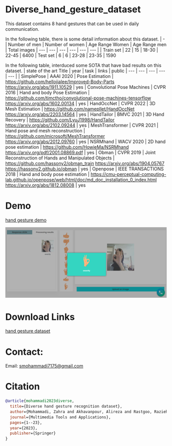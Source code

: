 # Diverse_hand_gesture_dataset

This dataset contains 8 hand gestures that can be used in daily communication. 

In the following table, there is some detail information about this dataset.
| - | Number of men | Number of women | Age Range Women | Age Range men | Total images
| --- | --- | --- | --- | --- | --- |
| Train set | 22 | 15 | 18-30 | 22-45 | 6400
| Test set | 6 | 6 | 23-28 | 23-35 | 1590 

In the following table, interduced some SOTA that have bad results on this dataset.
| state of the art Title  | year | task | links | public
| --- | --- | --- | --- | --- |
| SimplePose | AAAI 2020 | Pose Estimation | https://github.com/hellojialee/Improved-Body-Parts https://arxiv.org/abs/1911.10529 | yes
| Convolutional Pose Machines | CVPR 2016 | Hand and body Pose Estimation | https://github.com/timctho/convolutional-pose-machines-tensorflow https://arxiv.org/abs/1602.00134 | yes
| HandOccNet | CVPR 2022 | 3D Mesh Estimation | https://github.com/namepllet/HandOccNet https://arxiv.org/abs/2203.14564 | yes
| HandTailor | BMVC 2021 | 3D Hand Recovery | https://github.com/LyuJ1998/HandTailor https://arxiv.org/abs/2102.09244 | yes
| MeshTransformer	| CVPR 2021 | Hand pose and mesh reconstruction	| https://github.com/microsoft/MeshTransformer https://arxiv.org/abs/2012.09760 | yes
| NSRMhand | WACV 2020 | 2D hand pose estimation |	https://github.com/HowieMa/NSRMhand https://arxiv.org/pdf/2001.08869.pdf | yes
| Obman	| CVPR 2019 | Joint Reconstruction of Hands and Manipulated Objects	|	https://github.com/hassony2/obman_train https://arxiv.org/abs/1904.05767 https://hassony2.github.io/obman | yes
| Openpose | IEEE TRANSACTIONS 2018 | Hand and body pose estimation	|	https://cmu-perceptual-computing-lab.github.io/openpose/web/html/doc/md_doc_installation_0_index.html https://arxiv.org/abs/1812.08008 | yes

# Demo

[hand gesture demo](http://shenasa.ai/service/59/hand-gesture-recognition)

![alt text](https://github.com/smohammadi96/Diverse_hand_gesture_dataset/blob/main/results/demo.PNG)

# Download Links
[hand gesture dataset](https://docs.google.com/forms/d/e/1FAIpQLSd7bwQoIxx79gkWkqsWv_nfX_VNTMJXS38TJD7DWwQOVkhUMg/viewform?usp=sf_link)

# Contact:

Email: smohammadi7175@gmail.com

# Citation
```bibtex
@article{mohammadi2023diverse,
  title={Diverse hand gesture recognition dataset},
  author={Mohammadi, Zahra and Akhavanpour, Alireza and Rastgoo, Razieh and Sabokrou, Mohammad},
  journal={Multimedia Tools and Applications},
  pages={1--23},
  year={2023},
  publisher={Springer}
}
